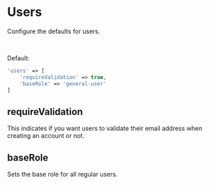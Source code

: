 # Users

Configure the defaults for users. 

<br/>

Default:
```php
'users' => [
    'requireValidation' => true,
    'baseRole' => 'general-user'
]
```

## requireValidation

This indicates if you want users to validate their email address when creating an account or not.

## baseRole

Sets the base role for all regular users.
